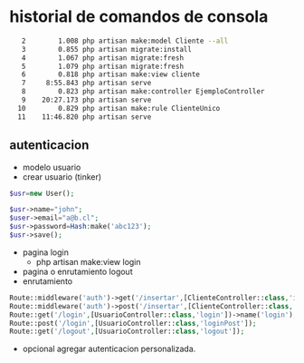 # historial de comandos de consola

```bash
   2        1.008 php artisan make:model Cliente --all
   3        0.855 php artisan migrate:install
   4        1.067 php artisan migrate:fresh
   5        1.079 php artisan migrate:fresh
   6        0.818 php artisan make:view cliente
   7     8:55.843 php artisan serve
   8        0.823 php artisan make:controller EjemploController
   9    20:27.173 php artisan serve
  10        0.829 php artisan make:rule ClienteUnico
  11    11:46.820 php artisan serve

```

## autenticacion

* modelo usuario
* crear usuario (tinker)

```php
$usr=new User();

$usr->name="john";
$user->email="a@b.cl";
$usr->password=Hash:make('abc123');
$usr->save();
```

* pagina login
  * php artisan make:view login
* pagina o enrutamiento logout  
* enrutamiento

```php
Route::middleware('auth')->get('/insertar',[ClienteController::class,'insertarGet']);
Route::middleware('auth')->post('/insertar',[ClienteController::class,'insertarPost']);
Route::get('/login',[UsuarioController::class,'login'])->name('login');
Route::post('/login',[UsuarioController::class,'loginPost']);
Route::get('/logout',[UsuarioController::class,'logout']);
```

* opcional agregar autenticacion personalizada.
